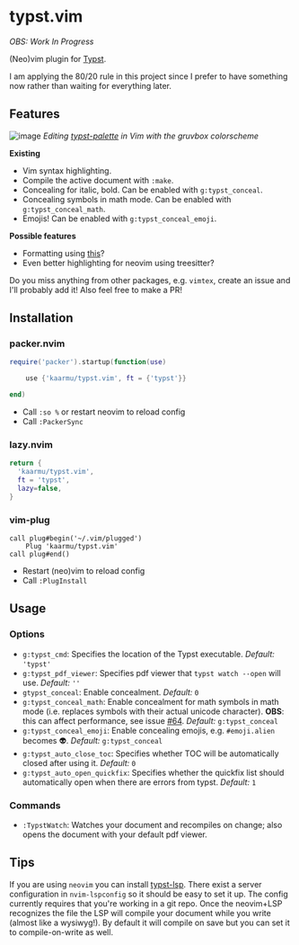 # typst.vim

*OBS: Work In Progress*

(Neo)vim plugin for [Typst](https://typst.app).

I am applying the 80/20 rule in this project since I prefer to have
something now rather than waiting for everything later.

## Features

![image](https://user-images.githubusercontent.com/19633647/230785889-0d449fc3-747b-4183-b00b-14c0ea8dd590.png)
*Editing [typst-palette](https://github.com/kaarmu/typst-palette) in Vim with the gruvbox colorscheme*

**Existing**
- Vim syntax highlighting.
- Compile the active document with `:make`.
- Concealing for italic, bold. Can be enabled with `g:typst_conceal`.
- Concealing symbols in math mode. Can be enabled with `g:typst_conceal_math`.
- Emojis! Can be enabled with `g:typst_conceal_emoji`.

**Possible features**
- Formatting using [this](https://github.com/astrale-sharp/typst-fmt/)?
- Even better highlighting for neovim using treesitter?

Do you miss anything from other packages, e.g. `vimtex`, create an issue
and I'll probably add it! Also feel free to make a PR!

## Installation

### packer.nvim

```lua
require('packer').startup(function(use)

    use {'kaarmu/typst.vim', ft = {'typst'}}

end)
```

- Call `:so %` or restart neovim to reload config
- Call `:PackerSync`

### lazy.nvim
```lua
return {
  'kaarmu/typst.vim',
  ft = 'typst',
  lazy=false,
}
```

### vim-plug

```vim
call plug#begin('~/.vim/plugged')
    Plug 'kaarmu/typst.vim'
call plug#end()
```

- Restart (neo)vim to reload config
- Call `:PlugInstall`

## Usage

### Options

- `g:typst_cmd`:
    Specifies the location of the Typst executable.
    *Default:* `'typst'`
- `g:typst_pdf_viewer`:
    Specifies pdf viewer that `typst watch --open` will use.
    *Default:* `''`
- `gtypst_conceal`:
    Enable concealment.
    *Default:* `0`
- `g:typst_conceal_math`:
    Enable concealment for math symbols in math mode (i.e. replaces symbols
    with their actual unicode character). **OBS**: this can affect performance,
    see issue [#64](https://github.com/kaarmu/typst.vim/issues/64).
    *Default:* `g:typst_conceal`
- `g:typst_conceal_emoji`:
    Enable concealing emojis, e.g. `#emoji.alien` becomes 👽.
    *Default:* `g:typst_conceal`
- `g:typst_auto_close_toc`:
    Specifies whether TOC will be automatically closed after using it.
    *Default:* `0`
- `g:typst_auto_open_quickfix`:
    Specifies whether the quickfix list should automatically open when there are errors from typst.
    *Default:* `1`

### Commands

- `:TypstWatch`:
    Watches your document and recompiles on change; also opens the document with your default pdf viewer.

## Tips

If you are using `neovim` you can install [typst-lsp](https://github.com/nvarner/typst-lsp).
There exist a server configuration in `nvim-lspconfig` so it should be easy to set it up. The
config currently requires that you're working in a git repo. Once the neovim+LSP recognizes
the file the LSP will compile your document while you write (almost like a wysiwyg!). By default
it will compile on save but you can set it to compile-on-write as well.

